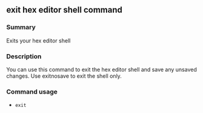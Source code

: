 ## exit hex editor shell command

### Summary

Exits your hex editor shell

### Description

You can use this command to exit the hex editor shell and save any unsaved changes. Use exitnosave to exit the shell only.

### Command usage

* `exit`